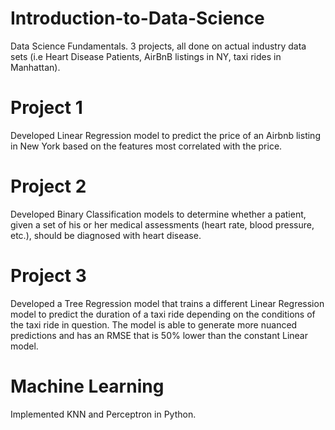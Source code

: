 # Introduction-to-Data-Science
Data Science Fundamentals. 3 projects, all done on actual industry data sets (i.e Heart Disease Patients, AirBnB listings in NY, taxi rides in Manhattan). 

# Project 1
Developed Linear Regression model to predict the price of an Airbnb listing in New York based on the features most correlated with the price. 

# Project 2
Developed Binary Classification models to determine whether a patient, given a set of his or her medical assessments (heart rate, blood pressure, etc.), should be diagnosed with heart disease.

# Project 3
Developed a Tree Regression model that trains a different Linear Regression model to predict the duration of a taxi ride depending on the conditions of the taxi ride in question. 
The model is able to generate more nuanced predictions and has an RMSE that is 50% lower than the constant Linear model. 

# Machine Learning
Implemented KNN and Perceptron in Python. 
